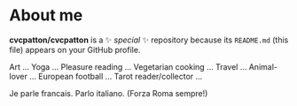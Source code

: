 # About me

**cvcpatton/cvcpatton** is a ✨ _special_ ✨ repository because its `README.md` (this file) appears on your GitHub profile.

Art ... Yoga ... Pleasure reading ... Vegetarian cooking ... Travel ... Animal-lover ... European football ... Tarot reader/collector ... 

Je parle francais.
Parlo italiano. (Forza Roma sempre!) 

